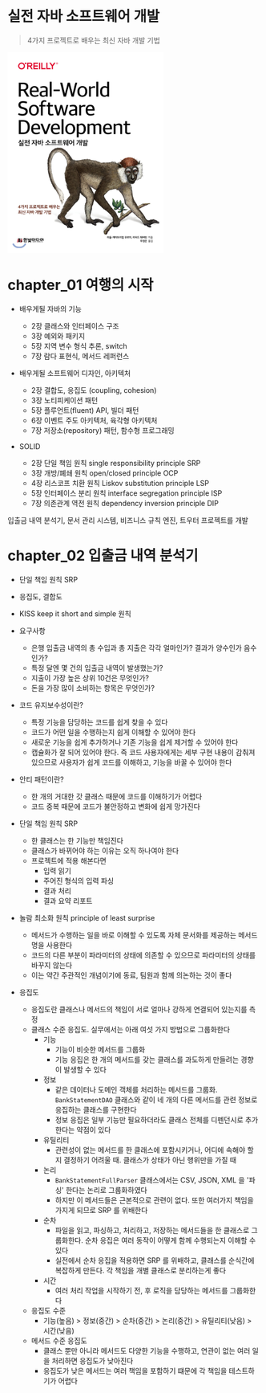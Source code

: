 # 실전 자바 소프트웨어 개발
> 4가지 프로젝트로 배우는 최신 자바 개발 기법

<img src="book-contents/assets/book-cover.jpeg" witdh=300 height=400>

# chapter_01 여행의 시작

* 배우게될 자바의 기능
  * 2장 클래스와 인터페이스 구조
  * 3장 예외와 패키지
  * 5장 지역 변수 형식 추론, switch
  * 7장 람다 표현식, 메서드 레퍼런스
    
* 배우게될 소프트웨어 디자인, 아키텍처
  * 2장 결합도, 응집도 (coupling, cohesion)
  * 3장 노티피케이션 패턴
  * 5장 플루언트(fluent) API, 빌더 패턴
  * 6장 이벤트 주도 아키텍처, 육각형 아키텍처
  * 7장 저장소(repository) 패턴, 함수형 프로그래밍

* SOLID
  * 2장 단일 책임 원칙 single responsibility principle SRP
  * 3장 개방/폐쇄 원칙 open/closed principle OCP
  * 4장 리스코프 치환 원칙 Liskov substitution principle LSP
  * 5장 인터페이스 분리 원칙 interface segregation principle ISP
  * 7장 의존관계 역전 원칙 dependency inversion principle DIP
  
입출금 내역 분석기, 문서 관리 시스템, 비즈니스 규칙 엔진, 트우터 프로젝트를 개발

# chapter_02 입출금 내역 분석기

* 단일 책임 원칙 SRP
* 응집도, 결합도
* KISS keep it short and simple 원칙


* 요구사항
  * 은행 입출금 내역의 총 수입과 총 지출은 각각 얼마인가? 결과가 양수인가 음수인가?
  * 특정 달엔 몇 건의 입출금 내역이 발생했는가?
  * 지출이 가장 높은 상위 10건은 무엇인가?
  * 돈을 가장 많이 소비하는 항목은 무엇인가?
    

* 코드 유지보수성이란?
  * 특정 기능을 담당하는 코드를 쉽게 찾을 수 있다
  * 코드가 어떤 일을 수행하는지 쉽게 이해할 수 있어야 한다
  * 새로운 기능을 쉽게 추가하거나 기존 기능을 쉽게 제거할 수 있어야 한다
  * 캡슐화가 잘 되어 있어야 한다. 즉 코드 사용자에게는 세부 구현 내용이 감춰져 있으므로 사용자가 쉽게 코드를 이해하고, 기능을 바꿀 수 있어야 한다

* 안티 패턴이란?
  * 한 개의 거대한 갓 클래스 때문에 코드를 이해하기가 어렵다
  * 코드 중복 때문에 코드가 불안정하고 변화에 쉽게 망가진다
    
* 단일 책임 원칙 SRP
  * 한 클래스는 한 기능만 책임진다
  * 클래스가 바뀌어야 하는 이유는 오직 하나여야 한다
  * 프로젝트에 적용 해본다면
    * 입력 읽기
    * 주어진 형식의 입력 파싱
    * 결과 처리
    * 결과 요약 리포트
    
* 놀람 최소화 원칙 principle of least surprise
  * 메서드가 수행하는 일을 바로 이해할 수 있도록 자체 문서화를 제공하는 메서드명을 사용한다
  * 코드의 다른 부분이 파라미터의 상태에 의존할 수 있으므로 파라미터의 상태를 바꾸지 않는다
  * 이는 약간 주관적인 개념이기에 동료, 팀원과 함께 의논하는 것이 좋다

* 응집도
  * 응집도란 클래스나 메서드의 책임이 서로 얼마나 강하게 연결되어 있는지를 측정
  * 클래스 수준 응집도. 실무에서는 아래 여섯 가지 방법으로 그룹화한다
    * 기능
      * 기능이 비슷한 메서드를 그룹화 
      * 기능 응집은 한 개의 메서드를 갖는 클래스를 과도하게 만들려는 경향이 발생할 수 있다
    * 정보
      * 같은 데이터나 도메인 객체를 처리하는 메서드를 그룹화. `BankStatementDAO` 클래스와 같이 네 개의 다른 메서드를 관련 정보로 응집하는 클래스를 구현한다 
      * 정보 응집은 일부 기능만 필요하더라도 클래스 전체를 디펜던시로 추가한다는 약점이 있다
    * 유틸리티
      * 관련성이 없는 메서드를 한 클래스에 포함시키거나, 어디에 속해야 할지 결정하기 어려울 때. 클래스가 상태가 아닌 행위만을 가질 때
    * 논리
      * `BankStatementFullParser` 클래스에서는 CSV, JSON, XML 을 '파싱' 한다는 논리로 그룹화하였다
      * 하지만 이 메서드들은 근본적으로 관련이 없다. 또한 여러가지 책임을 가지게 되므로 SRP 를 위배한다
    * 순차
      * 파일을 읽고, 파싱하고, 처리하고, 저장하는 메서드들을 한 클래스로 그룹화한다. 순차 응집은 여러 동작이 어떻게 함께 수행되는지 이해할 수 있다
      * 실전에서 순차 응집을 적용하면 SRP 를 위배하고, 클래스를 순식간에 복잡하게 만든다. 각 책임을 개별 클래스로 분리하는게 좋다
    * 시간
      * 여러 처리 작업을 시작하기 전, 후 로직을 담당하는 메서드를 그룹화한다
  * 응집도 수준
    * 기능(높음) > 정보(중간) > 순차(중간) > 논리(중간) > 유틸리티(낮음) > 시간(낮음)
  * 메서드 수준 응집도
    * 클래스 뿐만 아니라 메서드도 다양한 기능을 수행하고, 연관이 없는 여러 일을 처리하면 응집도가 낮아진다
    * 응집도가 낮은 메서드는 여러 책임을 포함하기 떄문에 각 책임을 테스트하기가 어렵다























